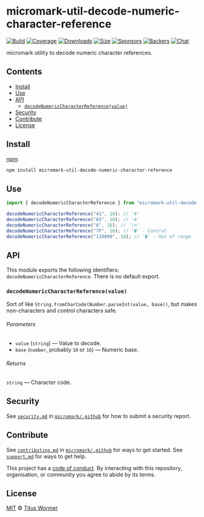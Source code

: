 # micromark-util-decode-numeric-character-reference

[![Build][build-badge]][build] [![Coverage][coverage-badge]][coverage]
[![Downloads][downloads-badge]][downloads]
[![Size][bundle-size-badge]][bundle-size]
[![Sponsors][sponsors-badge]][opencollective]
[![Backers][backers-badge]][opencollective] [![Chat][chat-badge]][chat]

micromark utility to decode numeric character references.

## Contents

- [Install](#install)
- [Use](#use)
- [API](#api)
  - [`decodeNumericCharacterReference(value)`](#decodenumericcharacterreferencevalue)
- [Security](#security)
- [Contribute](#contribute)
- [License](#license)

## Install

[npm][npm]:

```sh
npm install micromark-util-decode-numeric-character-reference
```

## Use

```js
import { decodeNumericCharacterReference } from "micromark-util-decode-numeric-character-reference";

decodeNumericCharacterReference("41", 16); // 'A'
decodeNumericCharacterReference("65", 10); // 'A'
decodeNumericCharacterReference("A", 16); // '\n'
decodeNumericCharacterReference("7F", 16); // '�' - Control
decodeNumericCharacterReference("110000", 16); // '�' - Out of range
```

## API

This module exports the following identifiers:
`decodeNumericCharacterReference`. There is no default export.

### `decodeNumericCharacterReference(value)`

Sort of like `String.fromCharCode(Number.parseInt(value, base))`, but makes
non-characters and control characters safe.

###### Parameters

- `value` (`string`) — Value to decode.
- `base` (`number`, probably `10` or `16`) — Numeric base.

###### Returns

`string` — Character code.

## Security

See [`security.md`][securitymd] in [`micromark/.github`][health] for how to
submit a security report.

## Contribute

See [`contributing.md`][contributing] in [`micromark/.github`][health] for ways
to get started. See [`support.md`][support] for ways to get help.

This project has a [code of conduct][coc]. By interacting with this repository,
organisation, or community you agree to abide by its terms.

## License

[MIT][license] © [Titus Wormer][author]

<!-- Definitions -->

[build-badge]: https://github.com/micromark/micromark/workflows/main/badge.svg
[build]: https://github.com/micromark/micromark/actions
[coverage-badge]: https://img.shields.io/codecov/c/github/micromark/micromark.svg
[coverage]: https://codecov.io/github/micromark/micromark
[downloads-badge]: https://img.shields.io/npm/dm/micromark-util-normalize-identifier.svg
[downloads]: https://www.npmjs.com/package/micromark-util-normalize-identifier
[bundle-size-badge]: https://img.shields.io/bundlephobia/minzip/micromark-util-normalize-identifier.svg
[bundle-size]: https://bundlephobia.com/result?p=micromark-util-normalize-identifier
[sponsors-badge]: https://opencollective.com/unified/sponsors/badge.svg
[backers-badge]: https://opencollective.com/unified/backers/badge.svg
[opencollective]: https://opencollective.com/unified
[npm]: https://docs.npmjs.com/cli/install
[chat-badge]: https://img.shields.io/badge/chat-discussions-success.svg
[chat]: https://github.com/micromark/micromark/discussions
[license]: https://github.com/micromark/micromark/blob/main/license
[author]: https://wooorm.com
[health]: https://github.com/micromark/.github
[securitymd]: https://github.com/micromark/.github/blob/HEAD/security.md
[contributing]: https://github.com/micromark/.github/blob/HEAD/contributing.md
[support]: https://github.com/micromark/.github/blob/HEAD/support.md
[coc]: https://github.com/micromark/.github/blob/HEAD/code-of-conduct.md
